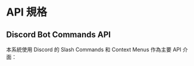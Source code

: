# API 規格

## Discord Bot Commands API

本系統使用 Discord 的 Slash Commands 和 Context Menus 作為主要 API 介面：

```python